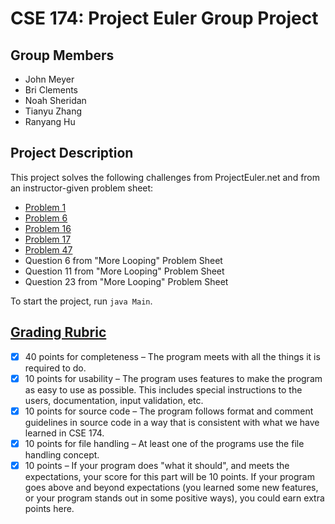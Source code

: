 # CSE 174: Project Euler Group Project

## Group Members

 - John Meyer
 - Bri Clements
 - Noah Sheridan
 - Tianyu Zhang
 - Ranyang Hu

## Project Description

This project solves the following challenges from ProjectEuler.net and from an instructor-given problem sheet:

 - [Problem 1](https://projecteuler.net/problem=1)
 - [Problem 6](https://projecteuler.net/problem=6)
 - [Problem 16](https://projecteuler.net/problem=16)
 - [Problem 17](https://projecteuler.net/problem=17)
 - [Problem 47](https://projecteuler.net/problem=47)
 - Question 6 from "More Looping" Problem Sheet
 - Question 11 from "More Looping" Problem Sheet
 - Question 23 from "More Looping" Problem Sheet

To start the project, run `java Main`.

## [Grading Rubric](https://drive.google.com/file/d/0B9AgP9SyhVCWOVdOVTUxbkdZdDA/)

 - [x] 40 points for completeness – The program meets with all the things it is required to do.
 - [x] 10 points for usability – The program uses features to make the program as easy to use as possible. This includes special instructions to the users, documentation, input validation, etc.
 - [x] 10 points for source code – The program follows format and comment guidelines in source code in a way that is consistent with what we have learned in CSE 174.
 - [x] 10 points for file handling – At least one of the programs use the file handling concept.
 - [x] 10 points –  If your program does "what it should", and meets the expectations, your score for this part will be 10 points.  If your program goes above and beyond expectations (you learned some new features, or your program stands out in some positive ways), you could earn extra points here.  
